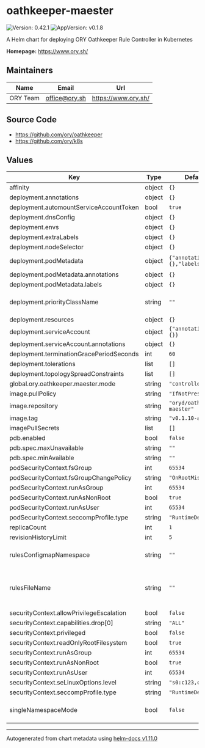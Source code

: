 # oathkeeper-maester

![Version: 0.42.1](https://img.shields.io/badge/Version-0.42.1-informational?style=flat-square) ![AppVersion: v0.1.8](https://img.shields.io/badge/AppVersion-v0.1.8-informational?style=flat-square)

A Helm chart for deploying ORY Oathkeeper Rule Controller in Kubernetes

**Homepage:** <https://www.ory.sh/>

## Maintainers

| Name | Email | Url |
| ---- | ------ | --- |
| ORY Team | <office@ory.sh> | <https://www.ory.sh/> |

## Source Code

* <https://github.com/ory/oathkeeper>
* <https://github.com/ory/k8s>

## Values

| Key | Type | Default | Description |
|-----|------|---------|-------------|
| affinity | object | `{}` |  |
| deployment.annotations | object | `{}` | Configure annotations. |
| deployment.automountServiceAccountToken | bool | `true` |  |
| deployment.dnsConfig | object | `{}` | Configure pod dnsConfig. |
| deployment.envs | object | `{}` | Configure environment variables. |
| deployment.extraLabels | object | `{}` | Deployment level extra labels |
| deployment.nodeSelector | object | `{}` | Node labels for pod assignment. |
| deployment.podMetadata | object | `{"annotations":{},"labels":{}}` | Specify pod metadata, this metadata is added directly to the pod, and not higher objects |
| deployment.podMetadata.annotations | object | `{}` | Extra pod level annotations |
| deployment.podMetadata.labels | object | `{}` | Extra pod level labels |
| deployment.priorityClassName | string | `""` | Pod priority https://kubernetes.io/docs/concepts/configuration/pod-priority-preemption/ |
| deployment.resources | object | `{}` |  |
| deployment.serviceAccount | object | `{"annotations":{}}` | Configure service account |
| deployment.serviceAccount.annotations | object | `{}` | Annotations to add to the service account |
| deployment.terminationGracePeriodSeconds | int | `60` |  |
| deployment.tolerations | list | `[]` | Configure node tolerations. |
| deployment.topologySpreadConstraints | list | `[]` | Configure pod topologySpreadConstraints. |
| global.ory.oathkeeper.maester.mode | string | `"controller"` |  |
| image.pullPolicy | string | `"IfNotPresent"` | Image pull policy |
| image.repository | string | `"oryd/oathkeeper-maester"` | ORY Oathkeeper Rule Controller image |
| image.tag | string | `"v0.1.10-amd64"` | ORY Oathkeeper Rule Controller version |
| imagePullSecrets | list | `[]` | Image pull secrets |
| pdb.enabled | bool | `false` |  |
| pdb.spec.maxUnavailable | string | `""` |  |
| pdb.spec.minAvailable | string | `""` |  |
| podSecurityContext.fsGroup | int | `65534` |  |
| podSecurityContext.fsGroupChangePolicy | string | `"OnRootMismatch"` |  |
| podSecurityContext.runAsGroup | int | `65534` |  |
| podSecurityContext.runAsNonRoot | bool | `true` |  |
| podSecurityContext.runAsUser | int | `65534` |  |
| podSecurityContext.seccompProfile.type | string | `"RuntimeDefault"` |  |
| replicaCount | int | `1` | Number of controller replicas in deployment mode |
| revisionHistoryLimit | int | `5` | Number of revisions kept in history |
| rulesConfigmapNamespace | string | `""` | Defines the Namespace in which the ConfigMap is stored. Defaults to the same Namespace as the ORY Maester Helm release. |
| rulesFileName | string | `""` | Defines the name of the single root-level ConfigMap key used to store the entire array of Access Rules. When the ConfigMap is mounted in the Oathkeeper Pod, this becomes also the filename of the "rules file" to the Oathkeeper process. Defaults to `access-rules.json`. |
| securityContext.allowPrivilegeEscalation | bool | `false` |  |
| securityContext.capabilities.drop[0] | string | `"ALL"` |  |
| securityContext.privileged | bool | `false` |  |
| securityContext.readOnlyRootFilesystem | bool | `true` |  |
| securityContext.runAsGroup | int | `65534` |  |
| securityContext.runAsNonRoot | bool | `true` |  |
| securityContext.runAsUser | int | `65534` |  |
| securityContext.seLinuxOptions.level | string | `"s0:c123,c456"` |  |
| securityContext.seccompProfile.type | string | `"RuntimeDefault"` |  |
| singleNamespaceMode | bool | `false` | Single namespace mode. If enabled the controller will watch for resources only from namespace it is deployed in, ignoring others |

----------------------------------------------
Autogenerated from chart metadata using [helm-docs v1.11.0](https://github.com/norwoodj/helm-docs/releases/v1.11.0)

